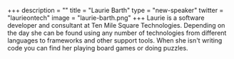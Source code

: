 +++
description = ""
title = "Laurie Barth"
type = "new-speaker"
twitter = "laurieontech"
image = "laurie-barth.png"
+++
Laurie is a software developer and consultant at Ten Mile Square Technologies. Depending on the day she can be found using any number of technologies from different languages to frameworks and other support tools. When she isn't writing code you can find her playing board games or doing puzzles.